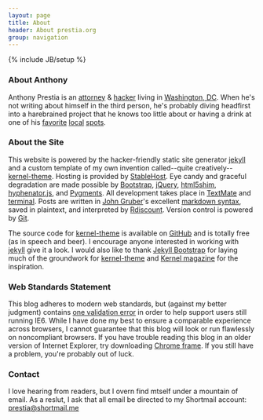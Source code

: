 ```yaml
---
layout: page
title: About
header: About prestia.org
group: navigation
---
```

{% include JB/setup %}

### About Anthony

Anthony Prestia is an [attorney](http://www.networkadvertising.org/about/staff.asp) & [hacker](https://secure.wikimedia.org/wikipedia/en/wiki/Hacker_\(term\)#Programmer_subculture_of_hackers) living in [Washington, DC](http://proudlymadeindc.com). When he's not writing about himself in the third person, he's probably diving headfirst into a harebrained project that he knows too little about or having a drink at one of his [favorite](http://passengerdc.com/columbia/index.cfm) [local](http://www.meridianpint.com) [spots](http://passengerdc.com).

### About the Site

This website is powered by the hacker-friendly static site generator [jekyll](https://github.com/mojombo/jekyll/) and a custom template of my own invention called--quite creatively--[kernel-theme](https://github.com/prestia/kernel-theme). Hosting is provided by [StableHost](StableHost). Eye candy and graceful degradation are made possible by [Bootstrap](http://twitter.github.com/bootstrap/), [jQuery](http://jquery.com), [html5shim](https://code.google.com/p/html5shim/), [hyphenator.​js](https://code.google.com/p/hyphenator/), and [Pygments](http://pygments.org). All development takes place in [TextMate](http://macromates.com/) and [terminal](http://www.apple.com/macosx/what-is-macosx/apps-and-utilities.html#terminal). Posts are written in [John Gruber](http://daringfireball.net)'s excellent [markdown syntax](http://daringfireball.net/projects/markdown/), saved in plaintext, and interpreted by [Rdiscount](http://rubygems.org/gems/rdiscount). Version control is powered by [Git](http://git-scm.com/).

The source code for [kernel-theme](https://github.com/prestia/kernel-theme) is available on [GitHub](http://github.com) and is totally free (as in speech and beer). I encourage anyone interested in working with [jekyll](https://github.com/mojombo/jekyll/) give it a look. I would also like to thank [Jekyll Bootstrap](http://jekyllbootstrap.com) for laying much of the groundwork for [kernel-theme](https://github.com/prestia/kernel-theme) and [Kernel magazine](http://kernelmag.com) for the inspiration.

### Web Standards Statement

This blog adheres to modern web standards, but (against my better judgment) contains [one validation error](http://validator.w3.org/check?uri=http%3A%2F%2Fprestia.org&charset=%28detect+automatically%29&doctype=Inline&group=0) in order to help support users still running IE6. While I have done my best to ensure a comparable experience across browsers, I cannot guarantee that this blog will look or run flawlessly on noncompliant browsers. If you have trouble reading this blog in an older version of Internet Explorer, try downloading [Chrome frame](http://code.google.com/chrome/chromeframe/). If you still have a problem, you're probably out of luck.

### Contact

I love hearing from readers, but I overn find mtself under a mountain of email. As a reslut, I ask that all email be directed to my Shortmail account: <prestia@shortmail.me>